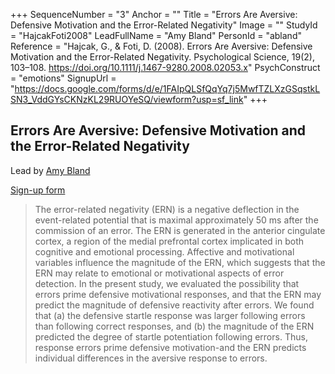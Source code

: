 +++
SequenceNumber = "3"
Anchor = ""
Title = "Errors Are Aversive: Defensive Motivation and the Error-Related Negativity"
Image = ""
StudyId = "HajcakFoti2008"
LeadFullName = "Amy Bland"
PersonId = "abland"
Reference = "Hajcak, G., & Foti, D. (2008). Errors Are Aversive: Defensive Motivation and the Error-Related Negativity. Psychological Science, 19(2), 103–108. https://doi.org/10.1111/j.1467-9280.2008.02053.x"
PsychConstruct = "emotions"
SignupUrl = "https://docs.google.com/forms/d/e/1FAIpQLSfQqYq7j5MwfTZLXzGSqstkLSN3_VddGYsCKNzKL29RUOYeSQ/viewform?usp=sf_link"
+++


## <a name="HajcakFoti2008"> Errors Are Aversive: Defensive Motivation and the Error-Related Negativity


Lead by [Amy Bland](/people/#abland)

[Sign-up form](https://docs.google.com/forms/d/e/1FAIpQLSfQqYq7j5MwfTZLXzGSqstkLSN3_VddGYsCKNzKL29RUOYeSQ/viewform?usp=sf_link)


> The error-related negativity (ERN) is a negative deflection in the event-related potential that is maximal approximately 50 ms after the commission of an error. The ERN is generated in the anterior cingulate cortex, a region of the medial prefrontal cortex implicated in both cognitive and emotional processing. Affective and motivational variables influence the magnitude of the ERN, which suggests that the ERN may relate to emotional or motivational aspects of error detection. In the present study, we evaluated the possibility that errors prime defensive motivational responses, and that the ERN may predict the magnitude of defensive reactivity after errors. We found that (a) the defensive startle response was larger following errors than following correct responses, and (b) the magnitude of the ERN predicted the degree of startle potentiation following errors. Thus, response errors prime defensive motivation-and the ERN predicts individual differences in the aversive response to errors.